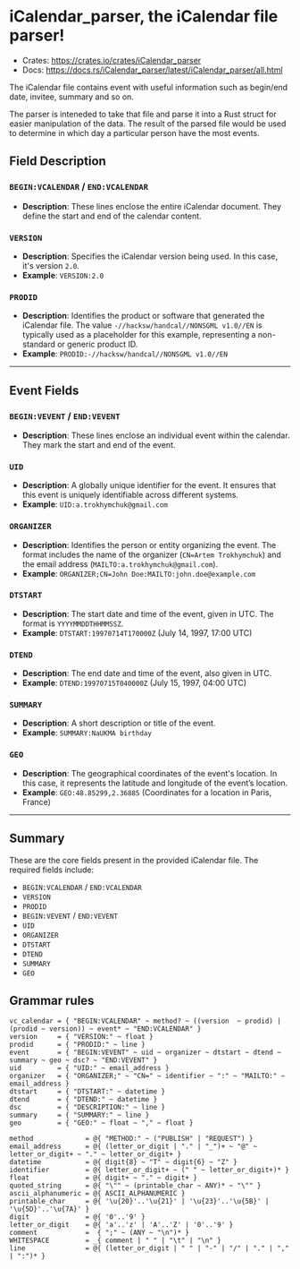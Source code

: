# iCalendar_parser, the iCalendar file parser!

* Crates: https://crates.io/crates/iCalendar_parser
* Docs: https://docs.rs/iCalendar_parser/latest/iCalendar_parser/all.html

The iCalendar file contains event with useful information such as begin/end date, invitee, summary and so on.

The parser is inteneded to take that file and parse it into a Rust struct for easier manipulation of the data. The result of the parsed file would be used to determine in which day a particular person have the most events.

## Field Description

### `BEGIN:VCALENDAR` / `END:VCALENDAR`
- **Description**: These lines enclose the entire iCalendar document. They define the start and end of the calendar content.

### `VERSION`
- **Description**: Specifies the iCalendar version being used. In this case, it's version `2.0`.
- **Example**: `VERSION:2.0`

### `PRODID`
- **Description**: Identifies the product or software that generated the iCalendar file. The value `-//hacksw/handcal//NONSGML v1.0//EN` is typically used as a placeholder for this example, representing a non-standard or generic product ID.
- **Example**: `PRODID:-//hacksw/handcal//NONSGML v1.0//EN`

---

## Event Fields

### `BEGIN:VEVENT` / `END:VEVENT`
- **Description**: These lines enclose an individual event within the calendar. They mark the start and end of the event.

### `UID`
- **Description**: A globally unique identifier for the event. It ensures that this event is uniquely identifiable across different systems.
- **Example**: `UID:a.trokhymchuk@gmail.com`

### `ORGANIZER`
- **Description**: Identifies the person or entity organizing the event. The format includes the name of the organizer (`CN=Artem Trokhymchuk`) and the email address (`MAILTO:a.trokhymchuk@gmail.com`).
- **Example**: `ORGANIZER;CN=John Doe:MAILTO:john.doe@example.com`

### `DTSTART`
- **Description**: The start date and time of the event, given in UTC. The format is `YYYYMMDDTHHMMSSZ`.
- **Example**: `DTSTART:19970714T170000Z` (July 14, 1997, 17:00 UTC)

### `DTEND`
- **Description**: The end date and time of the event, also given in UTC.
- **Example**: `DTEND:19970715T040000Z` (July 15, 1997, 04:00 UTC)

### `SUMMARY`
- **Description**: A short description or title of the event.
- **Example**: `SUMMARY:NaUKMA birthday`

### `GEO`
- **Description**: The geographical coordinates of the event's location. In this case, it represents the latitude and longitude of the event’s location.
- **Example**: `GEO:48.85299,2.36885` (Coordinates for a location in Paris, France)

---

## Summary
These are the core fields present in the provided iCalendar file. The required fields include:
- `BEGIN:VCALENDAR` / `END:VCALENDAR`
- `VERSION`
- `PRODID`
- `BEGIN:VEVENT` / `END:VEVENT`
- `UID`
- `ORGANIZER`
- `DTSTART`
- `DTEND`
- `SUMMARY`
- `GEO`

## Grammar rules

```pest
vc_calendar = { "BEGIN:VCALENDAR" ~ method? ~ ((version  ~ prodid) | (prodid ~ version)) ~ event* ~ "END:VCALENDAR" }
version     = { "VERSION:" ~ float }
prodid      = { "PRODID:" ~ line }
event       = { "BEGIN:VEVENT" ~ uid ~ organizer ~ dtstart ~ dtend ~ summary ~ geo ~ dsc? ~ "END:VEVENT" }
uid         = { "UID:" ~ email_address }
organizer   = { "ORGANIZER;" ~ "CN=" ~ identifier ~ ":" ~ "MAILTO:" ~ email_address }
dtstart     = { "DTSTART:" ~ datetime }
dtend       = { "DTEND:" ~ datetime }
dsc         = { "DESCRIPTION:" ~ line }
summary     = { "SUMMARY:" ~ line }
geo         = { "GEO:" ~ float ~ "," ~ float }

method             = @{ "METHOD:" ~ ("PUBLISH" | "REQUEST") }
email_address      = @{ (letter_or_digit | "." | "_")+ ~ "@" ~ letter_or_digit+ ~ "." ~ letter_or_digit+ }
datetime           = @{ digit{8} ~ "T" ~ digit{6} ~ "Z" }
identifier         = @{ letter_or_digit+ ~ (" " ~ letter_or_digit+)* }
float              = @{ digit+ ~ "." ~ digit+ }
quoted_string      = @{ "\"" ~ (printable_char ~ ANY)* ~ "\"" }
ascii_alphanumeric = @{ ASCII_ALPHANUMERIC }
printable_char     = @{ '\u{20}'..'\u{21}' | '\u{23}'..'\u{5B}' | '\u{5D}'..'\u{7A}' }
digit              = @{ '0'..'9' }
letter_or_digit    = @{ 'a'..'z' | 'A'..'Z' | '0'..'9' }
comment            =  { ";" ~ (ANY ~ "\n")* }
WHITESPACE         = _{ comment | " " | "\t" | "\n" }
line               = @{ (letter_or_digit | " " | "-" | "/" | "." | "," | ":")* }
```